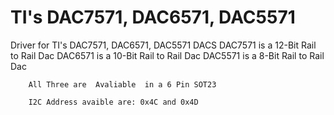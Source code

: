 TI's DAC7571, DAC6571, DAC5571
================

Driver for TI's DAC7571, DAC6571, DAC5571 DACS
		DAC7571 is a 12-Bit Rail to Rail Dac
		DAC6571 is a 10-Bit Rail to Rail Dac
		DAC5571 is a 8-Bit Rail to Rail Dac
		
		
		All Three are  Avaliable  in a 6 Pin SOT23
		
		I2C Address avaible are: 0x4C and 0x4D